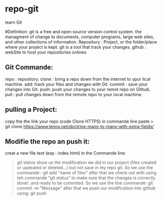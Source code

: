 # repo-git
learn Git

#Definition:
git is a free and open source version control system.
the managment of change to documents, computer programs, large web sites, and other collections of information.
Repository :  Project, or the folder/place where your project is kept.
git is a tool that track your changes.
gthub : webSite to host your repositories onlines

## Git Commande:
repo : repository.
clone : bring a repo down from the internet to ypur lical machine.
add: track your files and changes with Git.
commit : save your changes into Git.
push: push your changes to your remot repo on Github.
pull : pull changes down from the remote repo to your local machine.

## pulling a Project:
copy the the link your repo (code Clone HTTPS)
in commande line paste > git clone https://www.lennu.net/doctrine-many-to-many-with-extra-fields/

## Modifie the repo an push it:
creat a new file test (exp : index.html)
in the Commande line:
> git status
show us the modification we did in our project (files created or updeated or deleted...) but not save in my repo git.
So we use the commande :
> git add "name of files"
after that we check out with using teh commande "git status" to make sure that the changes is correctly done!. and ready to be commited.
So we use the line commande:
>git commit -m "Message"
after that we push our modification into github using:
>git push


